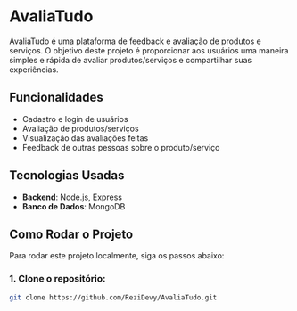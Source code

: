 # AvaliaTudo

AvaliaTudo é uma plataforma de feedback e avaliação de produtos e serviços. O objetivo deste projeto é proporcionar aos usuários uma maneira simples e rápida de avaliar produtos/serviços e compartilhar suas experiências.

## Funcionalidades

- Cadastro e login de usuários
- Avaliação de produtos/serviços
- Visualização das avaliações feitas
- Feedback de outras pessoas sobre o produto/serviço

## Tecnologias Usadas

- **Backend**: Node.js, Express
- **Banco de Dados**: MongoDB

## Como Rodar o Projeto

Para rodar este projeto localmente, siga os passos abaixo:

### 1. Clone o repositório:

```bash
git clone https://github.com/ReziDevy/AvaliaTudo.git
